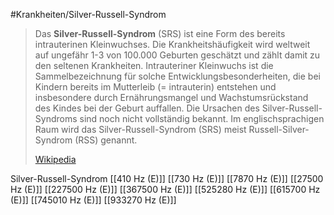#Krankheiten/Silver-Russell-Syndrom

> Das **Silver-Russell-Syndrom** (SRS) ist eine Form des bereits intrauterinen Kleinwuchses. Die Krankheitshäufigkeit wird weltweit auf ungefähr 1-3 von 100.000 Geburten geschätzt und zählt damit zu den seltenen Krankheiten.  Intrauteriner Kleinwuchs ist die Sammelbezeichnung für solche Entwicklungsbesonderheiten, die bei Kindern bereits im Mutterleib (= intrauterin) entstehen und insbesondere durch Ernährungsmangel und Wachstumsrückstand des Kindes bei der Geburt auffallen. Die Ursachen des Silver-Russell-Syndroms sind noch nicht vollständig bekannt. Im englischsprachigen Raum wird das Silver-Russell-Syndrom (SRS) meist Russell-Silver-Syndrom (RSS) genannt.
>
> [Wikipedia](https://de.wikipedia.org/wiki/Silver-Russell-Syndrom)

Silver-Russell-Syndrom
[[410 Hz (E)]]
[[730 Hz (E)]]
[[7870 Hz (E)]]
[[27500 Hz (E)]]
[[227500 Hz (E)]]
[[367500 Hz (E)]]
[[525280 Hz (E)]]
[[615700 Hz (E)]]
[[745010 Hz (E)]]
[[933270 Hz (E)]]